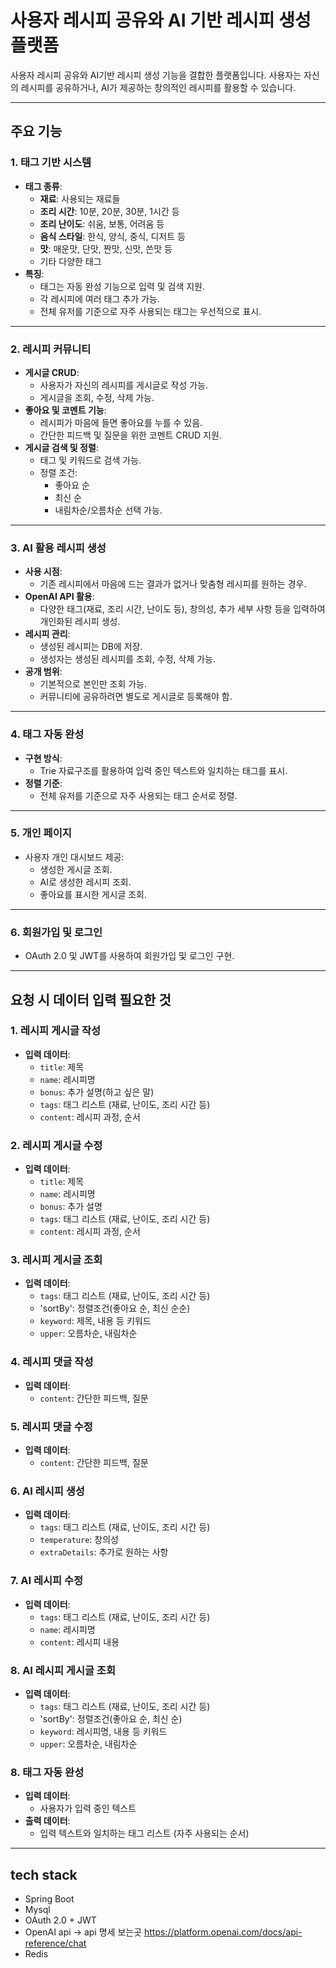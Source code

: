 # 사용자 레시피 공유와 AI 기반 레시피 생성 플랫폼

사용자 레시피 공유와 AI기반 레시피 생성 기능을 결합한 플랫폼입니다.
사용자는 자신의 레시피를 공유하거나, AI가 제공하는 창의적인 레시피를 활용할 수 있습니다.

---

## 주요 기능

### 1. **태그 기반 시스템**
- **태그 종류**:
  - **재료**: 사용되는 재료들
  - **조리 시간**: 10분, 20분, 30분, 1시간 등
  - **조리 난이도**: 쉬움, 보통, 어려움 등
  - **음식 스타일**: 한식, 양식, 중식, 디저트 등
  - **맛**: 매운맛, 단맛, 짠맛, 신맛, 쓴맛 등
  - 기타 다양한 태그
- **특징**:
  - 태그는 자동 완성 기능으로 입력 및 검색 지원.
  - 각 레시피에 여러 태그 추가 가능.
  - 전체 유저를 기준으로 자주 사용되는 태그는 우선적으로 표시.

---

### 2. **레시피 커뮤니티**
- **게시글 CRUD**:
  - 사용자가 자신의 레시피를 게시글로 작성 가능.
  - 게시글을 조회, 수정, 삭제 가능.
- **좋아요 및 코멘트 기능**:
  - 레시피가 마음에 들면 좋아요를 누를 수 있음.
  - 간단한 피드백 및 질문을 위한 코멘트 CRUD 지원.
- **게시글 검색 및 정렬**:
  - 태그 및 키워드로 검색 가능.
  - 정렬 조건:
    - 좋아요 순
    - 최신 순
    - 내림차순/오름차순 선택 가능.

---

### 3. **AI 활용 레시피 생성**
- **사용 시점**:
  - 기존 레시피에서 마음에 드는 결과가 없거나 맞춤형 레시피를 원하는 경우.
- **OpenAI API 활용**:
  - 다양한 태그(재료, 조리 시간, 난이도 등), 창의성, 추가 세부 사항 등을 입력하여 개인화된 레시피 생성.
- **레시피 관리**:
  - 생성된 레시피는 DB에 저장.
  - 생성자는 생성된 레시피를 조회, 수정, 삭제 가능.
- **공개 범위**:
  - 기본적으로 본인만 조회 가능.
  - 커뮤니티에 공유하려면 별도로 게시글로 등록해야 함.

---

### 4. **태그 자동 완성**
- **구현 방식**:
  - Trie 자료구조를 활용하여 입력 중인 텍스트와 일치하는 태그를 표시.
- **정렬 기준**:
  - 전체 유저를 기준으로 자주 사용되는 태그 순서로 정렬.

---

### 5. **개인 페이지**
- 사용자 개인 대시보드 제공:
  - 생성한 게시글 조회.
  - AI로 생성한 레시피 조회.
  - 좋아요를 표시한 게시글 조회.

---

### 6. **회원가입 및 로그인**
- OAuth 2.0 및 JWT를 사용하여 회원가입 및 로그인 구현.

---

## 요청 시 데이터 입력 필요한 것
### 1. **레시피 게시글 작성**
- **입력 데이터**:
  - `title`: 제목
  - `name`: 레시피명
  - `bonus`: 추가 설명(하고 싶은 말)
  - `tags`: 태그 리스트 (재료, 난이도, 조리 시간 등)
  - `content`: 레시피 과정, 순서

### 2. **레시피 게시글 수정**
- **입력 데이터**:
  - `title`: 제목
  - `name`: 레시피명
  - `bonus`: 추가 설명
  - `tags`: 태그 리스트 (재료, 난이도, 조리 시간 등)
  - `content`: 레시피 과정, 순서

 ### 3. **레시피 게시글 조회**
- **입력 데이터**:
  - `tags`: 태그 리스트 (재료, 난이도, 조리 시간 등)
  - 'sortBy': 정렬조건(좋아요 순, 최신 순순)
  - `keyword`: 제목, 내용 등 키워드
  - `upper`: 오름차순, 내림차순

### 4. **레시피 댓글 작성**
- **입력 데이터**:
  - `content`: 간단한 피드백, 질문

### 5. **레시피 댓글 수정**
- **입력 데이터**:
  - `content`: 간단한 피드백, 질문

### 6. **AI 레시피 생성**
- **입력 데이터**:
  - `tags`: 태그 리스트 (재료, 난이도, 조리 시간 등)
  - `temperature`: 창의성
  - `extraDetails`: 추가로 원하는 사항

### 7. **AI 레시피 수정**
- **입력 데이터**:
  - `tags`: 태그 리스트 (재료, 난이도, 조리 시간 등)
  - `name`: 레시피명
  - `content`: 레시피 내용

### 8. **AI 레시피 게시글 조회**
- **입력 데이터**:
  - `tags`: 태그 리스트 (재료, 난이도, 조리 시간 등)
  - 'sortBy': 정렬조건(좋아요 순, 최신 순)
  - `keyword`: 레시피명, 내용 등 키워드
  - `upper`: 오름차순, 내림차순

### 8. **태그 자동 완성**
- **입력 데이터**:
  - 사용자가 입력 중인 텍스트
- **출력 데이터**:
  - 입력 텍스트와 일치하는 태그 리스트 (자주 사용되는 순서)

---

## tech stack
- Spring Boot
- Mysql
- OAuth 2.0 + JWT
- OpenAI api -> api 명세 보는곳 https://platform.openai.com/docs/api-reference/chat
- Redis
